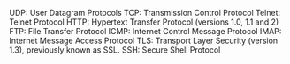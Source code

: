 UDP: User Datagram Protocols
TCP: Transmission Control Protocol
Telnet: Telnet Protocol
HTTP: Hypertext Transfer Protocol (versions 1.0, 1.1 and 2)
FTP: File Transfer Protocol
ICMP: Internet Control Message Protocol
IMAP: Internet Message Access Protocol
TLS: Transport Layer Security (version 1.3), previously known as SSL.
SSH: Secure Shell Protocol